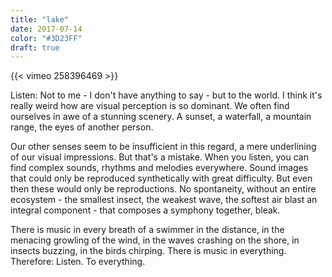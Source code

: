 ```yaml
---
title: "lake"
date: 2017-07-14
color: "#3D23FF"
draft: true
---
```


{{< vimeo 258396469 >}}

Listen: Not to me - I don't have anything to say - but to the world. I think it's really weird how are visual perception is so dominant. We often find ourselves in awe of a stunning scenery. A sunset, a waterfall, a mountain range, the eyes of another person.

Our other senses seem to be insufficient in this regard, a mere underlining of our visual impressions. But that's a mistake. When you listen, you can find complex sounds, rhythms and melodies everywhere. Sound images that could only be reproduced synthetically with great difficulty. But even then these would only be reproductions. No spontaneity, without an entire ecosystem - the smallest insect, the weakest wave, the softest air blast an integral component - that composes a symphony together, bleak.

There is music in every breath of a swimmer in the distance, in the menacing growling of the wind, in the waves crashing on the shore, in insects buzzing, in the birds chirping. There is music in everything. Therefore: Listen. To everything.